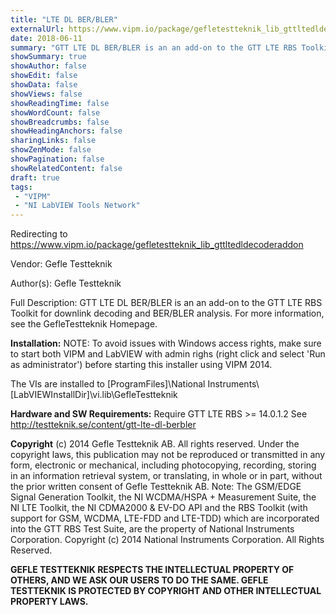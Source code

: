 ```yaml
---
title: "LTE DL BER/BLER"
externalUrl: https://www.vipm.io/package/gefletestteknik_lib_gttltedldecoderaddon
date: 2018-06-11
summary: "GTT LTE DL BER/BLER is an an add-on to the GTT LTE RBS Toolkit for downlink decoding and BER/BLER analysis."
showSummary: true
showAuthor: false
showEdit: false
showData: false
showViews: false
showReadingTime: false
showWordCount: false
showBreadcrumbs: false
showHeadingAnchors: false
sharingLinks: false
showZenMode: false
showPagination: false
showRelatedContent: false
draft: true
tags:
 - "VIPM"
 - "NI LabVIEW Tools Network"
---
```


Redirecting to https://www.vipm.io/package/gefletestteknik_lib_gttltedldecoderaddon

Vendor: Gefle Testteknik

Author(s): Gefle Testteknik
 
Full Description:
GTT LTE DL BER/BLER is an an add-on to the GTT LTE RBS Toolkit for downlink decoding and BER/BLER analysis.
For more information, see the GefleTestteknik Homepage.


**Installation:**
NOTE: To avoid issues with Windows access rights, make sure to start both VIPM and LabVIEW with admin righs (right click and select 'Run as administrator') before starting this installer using VIPM 2014. 

The VIs are installed to [ProgramFiles]\\National Instruments\\[LabVIEWInstallDir]\\vi.lib\\GefleTestteknik

**Hardware and SW Requirements:**
Require GTT LTE RBS >= 14.0.1.2
See http://testteknik.se/content/gtt-lte-dl-berbler

**Copyright**
(c) 2014 Gefle Testteknik AB. All rights reserved.
Under the copyright laws, this publication may not be reproduced or transmitted in any form, electronic or mechanical, including photocopying, recording, storing in an information retrieval system, or translating, in whole or in part, without the prior written consent of Gefle Testteknik AB.
Note:
The GSM/EDGE Signal Generation Toolkit, the NI WCDMA/HSPA + Measurement Suite, the NI LTE Toolkit, the NI CDMA2000 & EV-DO API and the RBS Toolkit (with support for GSM, WCDMA, LTE-FDD and LTE-TDD) which are incorporated into the GTT RBS Test Suite, are the property of National Instruments Corporation. Copyright (c) 2014 National Instruments Corporation. All Rights Reserved.

**GEFLE TESTTEKNIK RESPECTS THE INTELLECTUAL PROPERTY OF OTHERS, AND WE ASK OUR USERS TO DO THE SAME. GEFLE TESTTEKNIK IS PROTECTED BY COPYRIGHT AND OTHER INTELLECTUAL PROPERTY LAWS.**
